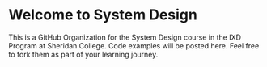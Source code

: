 # Welcome to System Design
This is a GitHub Organization for the System Design course in the IXD Program at Sheridan College. Code examples will be posted here. Feel free to fork them as part of your learning journey.
